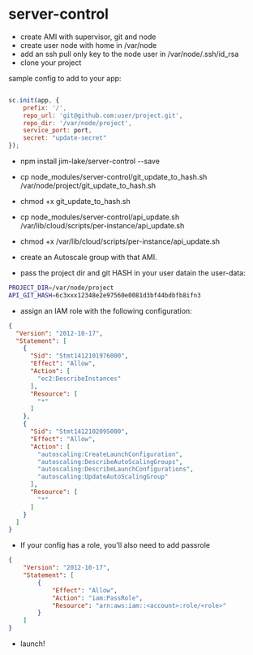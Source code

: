 # server-control

* create AMI with supervisor, git and node
* create user node with home in /var/node
* add an ssh pull only key to the node user in /var/node/.ssh/id_rsa
* clone your project

sample config to add to your app:

```javascript

sc.init(app, {
	prefix: '/',
    repo_url: 'git@github.com:user/project.git',
    repo_dir: '/var/node/project',
    service_port: port,
    secret: "update-secret"
});

```

* npm install jim-lake/server-control --save
* cp node_modules/server-control/git_update_to_hash.sh /var/node/project/git_update_to_hash.sh
* chmod +x git_update_to_hash.sh
* cp node_modules/server-control/api_update.sh /var/lib/cloud/scripts/per-instance/api_update.sh
* chmod +x /var/lib/cloud/scripts/per-instance/api_update.sh 

* create an Autoscale group with that AMI.
* pass the project dir and git HASH in your user datain the user-data:
```bash
PROJECT_DIR=/var/node/project
API_GIT_HASH=6c3xxx12348e2e97560e0081d3bf44bdbfb8ifn3
```
* assign an IAM role with the following configuration:
```json
{
  "Version": "2012-10-17",
  "Statement": [
    {
      "Sid": "Stmt1412101976000",
      "Effect": "Allow",
      "Action": [
        "ec2:DescribeInstances"
      ],
      "Resource": [
        "*"
      ]
    },
    {
      "Sid": "Stmt1412102095000",
      "Effect": "Allow",
      "Action": [
        "autoscaling:CreateLaunchConfiguration",
        "autoscaling:DescribeAutoScalingGroups",
        "autoscaling:DescribeLaunchConfigurations",
        "autoscaling:UpdateAutoScalingGroup"
      ],
      "Resource": [
        "*"
      ]
    }
  ]
}
```

* If your config has a role, you'll also need to add passrole

```json
{
    "Version": "2012-10-17",
    "Statement": [
        {
            "Effect": "Allow",
            "Action": "iam:PassRole",
            "Resource": "arn:aws:iam::<account>:role/<role>"
        }
    ]
}
```

* launch!
